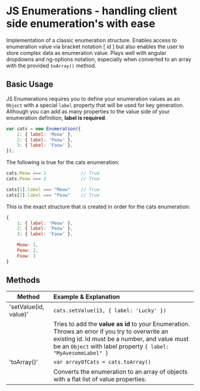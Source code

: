 # JS Enumerations - handling client side enumeration's with ease
Implementation of a classic enumeration structure. Enables access to enumeration value via bracket notation [ id ] but also enables the user to store complex data as enumeration value. 
Plays well with angular dropdowns and ng-options notation, especially when converted to an array with the provided `toArray()` method.

## Basic Usage
JS Enumerations requires you to define your enumeration values as an `Object` with a special `label` property that will be used for key generation.
Although you can add as many properties to the value side of your enumeration definition, **label is required**.

```Javascript
var cats = new Enumeration({
	1: { label: 'Meow' },
	2: { label: 'Peow' },
	3: { label: 'Foow' },
});
```

The following is true for the cats enumeration:

```Javascript
cats.Meow === 1 			// True
cats.Peow === 2 			// True

cats[1].label === "Meow"	// True
cats[2].label === "Peow"	// True
```

This is the exact structure that is created in order for the cats enumeration:

```Javascript
{
    1: { label: 'Meow' },
    2: { label: 'Peow' },
    3: { label: 'Foow' },

	Meow: 1,
	Peow: 2,
	Foow: 3
}
```


## Methods
Method | Example & Explanation
------------------- | :-------------
'setValue(id, value)' | `cats.setValue(13, { label: 'Lucky' })` 
                    | Tries to add the **value as id** to your Enumeration. Throws an error if you try to overwrite an existing id. Id must be a number, and value must be an `Object` with label property `{ label: "MyAvesomeLabel" }`
'toArray()' | `var arrayOfCats = cats.toArray()` 
          | Converts the enumeration to an array of objects with a flat list of value properties.